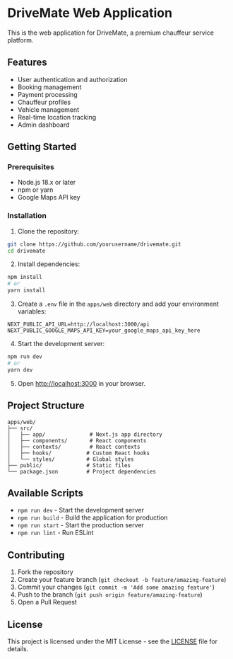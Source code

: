 # DriveMate Web Application

This is the web application for DriveMate, a premium chauffeur service platform.

## Features

- User authentication and authorization
- Booking management
- Payment processing
- Chauffeur profiles
- Vehicle management
- Real-time location tracking
- Admin dashboard

## Getting Started

### Prerequisites

- Node.js 18.x or later
- npm or yarn
- Google Maps API key

### Installation

1. Clone the repository:
```bash
git clone https://github.com/yourusername/drivemate.git
cd drivemate
```

2. Install dependencies:
```bash
npm install
# or
yarn install
```

3. Create a `.env` file in the `apps/web` directory and add your environment variables:
```env
NEXT_PUBLIC_API_URL=http://localhost:3000/api
NEXT_PUBLIC_GOOGLE_MAPS_API_KEY=your_google_maps_api_key_here
```

4. Start the development server:
```bash
npm run dev
# or
yarn dev
```

5. Open [http://localhost:3000](http://localhost:3000) in your browser.

## Project Structure

```
apps/web/
├── src/
│   ├── app/              # Next.js app directory
│   ├── components/       # React components
│   ├── contexts/         # React contexts
│   ├── hooks/           # Custom React hooks
│   └── styles/          # Global styles
├── public/              # Static files
└── package.json         # Project dependencies
```

## Available Scripts

- `npm run dev` - Start the development server
- `npm run build` - Build the application for production
- `npm run start` - Start the production server
- `npm run lint` - Run ESLint

## Contributing

1. Fork the repository
2. Create your feature branch (`git checkout -b feature/amazing-feature`)
3. Commit your changes (`git commit -m 'Add some amazing feature'`)
4. Push to the branch (`git push origin feature/amazing-feature`)
5. Open a Pull Request

## License

This project is licensed under the MIT License - see the [LICENSE](LICENSE) file for details. 